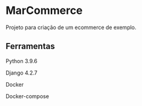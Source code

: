 # MarCommerce

Projeto para criação de um ecommerce de exemplo.

## Ferramentas

Python 3.9.6

Django 4.2.7

Docker

Docker-compose
